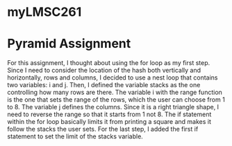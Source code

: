 # myLMSC261

 # Pyramid Assignment
 For this assignment, I thought about using the for loop as my first step. Since I need to consider the location of the hash both vertically and horizontally, rows and columns, I decided to use a nest loop that contains two variables: i and j. Then, I defined the variable stacks as the one controlling how many rows are there. The variable i with the range function is the one that sets the range of the rows, which the user can choose from 1 to 8. The variable j defines the columns. Since it is a right triangle shape, I need to reverse the range so that it starts from 1 not 8. The if statement within the for loop basically limits it from printing a square and makes it follow the stacks the user sets. For the last step, I added the first if statement to set the limit of the stacks variable. 

